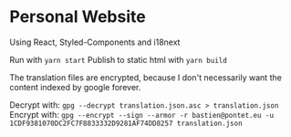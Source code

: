 # Personal Website

Using React, Styled-Components and i18next

Run with ```yarn start```
Publish to static html with ```yarn build```

The translation files are encrypted, because I don't necessarily want the content indexed by google forever.

Decrypt with:
```gpg --decrypt translation.json.asc > translation.json```
Encrypt with:
```gpg --encrypt --sign --armor -r bastien@pontet.eu -u 1CDF9381070DC2FC7F8833332D9281AF74DD8257 translation.json```
